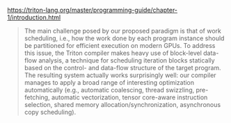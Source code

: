 https://triton-lang.org/master/programming-guide/chapter-1/introduction.html

> The main challenge posed by our proposed paradigm is that of work scheduling, i.e., how the work done by each program instance should be partitioned for efficient execution on modern GPUs. To address this issue, the Triton compiler makes heavy use of block-level data-flow analysis, a technique for scheduling iteration blocks statically based on the control- and data-flow structure of the target program. The resulting system actually works surprisingly well: our compiler manages to apply a broad range of interesting optimization automatically (e.g., automatic coalescing, thread swizzling, pre-fetching, automatic vectorization, tensor core-aware instruction selection, shared memory allocation/synchronization, asynchronous copy scheduling).
